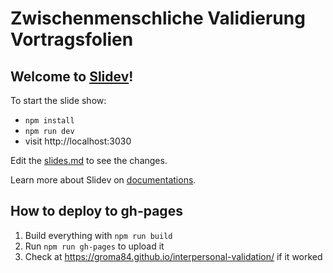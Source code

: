 # Zwischenmenschliche Validierung Vortragsfolien

## Welcome to [Slidev](https://github.com/slidevjs/slidev)!

To start the slide show:

- `npm install`
- `npm run dev`
- visit http://localhost:3030

Edit the [slides.md](./slides.md) to see the changes.

Learn more about Slidev on [documentations](https://sli.dev/).

## How to deploy to gh-pages

1) Build everything with `npm run build`
2) Run `npm run gh-pages` to upload it
3) Check at https://groma84.github.io/interpersonal-validation/ if it worked